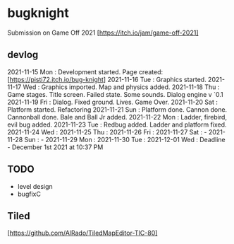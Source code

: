 # bugknight
Submission on Game Off 2021 [https://itch.io/jam/game-off-2021]

## devlog

2021-11-15 Mon : Development started. Page created: [https://pisti72.itch.io/bug-knight]
2021-11-16 Tue : Graphics started.
2021-11-17 Wed : Graphics imported. Map and physics added.
2021-11-18 Thu : Game stages. Title screen. Failed state. Some sounds. Dialog engine v `0.1
2021-11-19 Fri : Dialog. Fixed ground. Lives. Game Over.
2021-11-20 Sat : Platform started. Refactoring
2021-11-21 Sun : Platform done. Cannon done. Cannonball done. Bale and Ball Jr added.
2021-11-22 Mon : Ladder, firebird, evil bug added.
2021-11-23 Tue : Redbug added. Ladder and platform fixed. 
2021-11-24 Wed :
2021-11-25 Thu :
2021-11-26 Fri :
2021-11-27 Sat : -
2021-11-28 Sun : -
2021-11-29 Mon :
2021-11-30 Tue :
2021-12-01 Wed : Deadline - December 1st 2021 at 10:37 PM

## TODO

- level design
- bugfixC

## Tiled
[https://github.com/AlRado/TiledMapEditor-TIC-80]